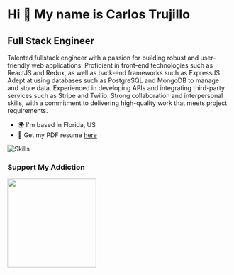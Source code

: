 Hi 👋 My name is Carlos Trujillo
================================

Full Stack Engineer
-------------------

Talented fullstack engineer with a passion for building robust and user-friendly web applications. Proficient in front-end technologies such as ReactJS and Redux, as well as back-end frameworks such as ExpressJS. Adept at using databases such as PostgreSQL and MongoDB to manage and store data. Experienced in developing APIs and integrating third-party services such as Stripe and Twilio. Strong collaboration and interpersonal skills, with a commitment to delivering high-quality work that meets project requirements.

* 🌍  I'm based in Florida, US
* 🚀  Get my PDF resume [here](https://github.com/realcarlostrujillo/realcarlostrujillo/raw/main/assets/Resume.pdf)
  
<img src="https://raw.githubusercontent.com/realcarlostrujillo/realcarlostrujillo/main/assets/Skills_screen.png" alt="Skills" />

### Support My Addiction

<a href="https://www.buymeacoffee.com/carlostrujillo"><img src="https://raw.githubusercontent.com/realcarlostrujillo/realcarlostrujillo/main/assets/icons/misc/cup-yellow.png" width="200" /></a>
